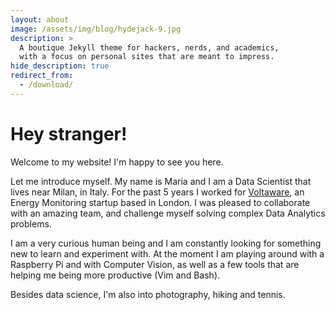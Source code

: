 ```yaml
---
layout: about
image: /assets/img/blog/hydejack-9.jpg
description: >
  A boutique Jekyll theme for hackers, nerds, and academics,
  with a focus on personal sites that are meant to impress.
hide_description: true
redirect_from:
  - /download/
---
```


# Hey stranger! 

Welcome to my website! I'm happy to see you here. 

Let me introduce myself. My name is Maria and I am a Data Scientist that lives near Milan, in Italy. For the past 5 years I worked for [Voltaware](https://voltaware.com/), an Energy Monitoring startup based in London. I was pleased to collaborate with an amazing team, and challenge myself solving complex Data Analytics problems. 

I am a very curious human being and I am constantly looking for something new to learn and experiment with. 
At the moment I am playing around with a Raspberry Pi and with Computer Vision, as well as a few tools that are helping me being more productive (Vim and Bash). 

Besides data science, I'm also into photography, hiking and tennis. 




